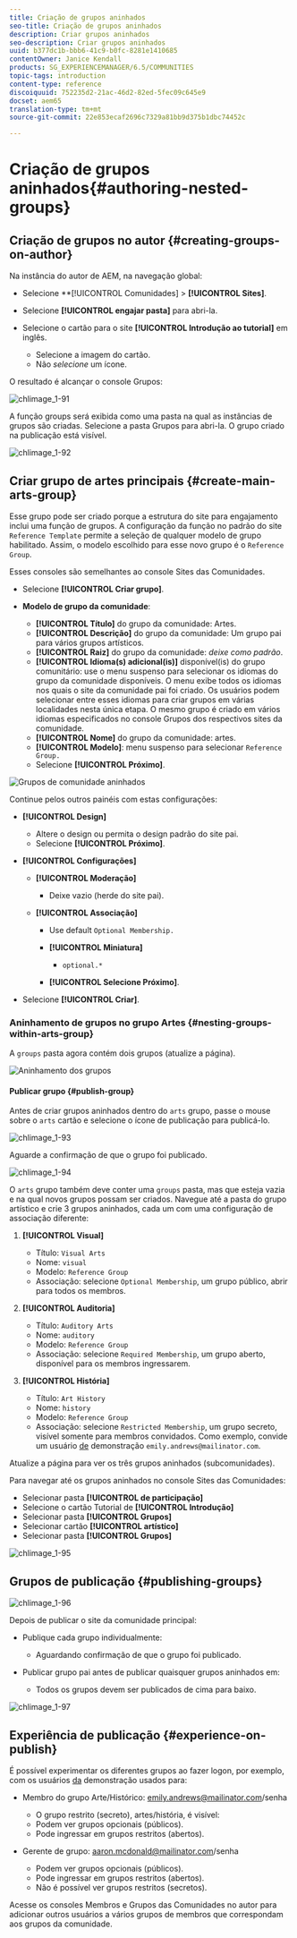 ```yaml
---
title: Criação de grupos aninhados
seo-title: Criação de grupos aninhados
description: Criar grupos aninhados
seo-description: Criar grupos aninhados
uuid: b377dc1b-bbb6-41c9-b0fc-8281e1410685
contentOwner: Janice Kendall
products: SG_EXPERIENCEMANAGER/6.5/COMMUNITIES
topic-tags: introduction
content-type: reference
discoiquuid: 752235d2-21ac-46d2-82ed-5fec09c645e9
docset: aem65
translation-type: tm+mt
source-git-commit: 22e853ecaf2696c7329a81bb9d375b1dbc74452c

---
```



# Criação de grupos aninhados{#authoring-nested-groups}

## Criação de grupos no autor {#creating-groups-on-author}

Na instância do autor de AEM, na navegação global:

* Selecione **[!UICONTROL Comunidades] > **[!UICONTROL Sites]**.
* Selecione **[!UICONTROL engajar pasta]** para abri-la.
* Selecione o cartão para o site **[!UICONTROL Introdução ao tutorial]** em inglês.

   * Selecione a imagem do cartão.
   * Não *selecione* um ícone.

O resultado é alcançar o console [](/help/communities/groups.md)Grupos:

![chlimage_1-91](assets/chlimage_1-91.png)

A função groups será exibida como uma pasta na qual as instâncias de grupos são criadas. Selecione a pasta Grupos para abri-la. O grupo criado na publicação está visível.

![chlimage_1-92](assets/chlimage_1-92.png)

## Criar grupo de artes principais {#create-main-arts-group}

Esse grupo pode ser criado porque a estrutura do site para engajamento inclui uma função de grupos. A configuração da função no padrão do site `Reference Template` permite a seleção de qualquer modelo de grupo habilitado. Assim, o modelo escolhido para esse novo grupo é o `Reference Group`.

Esses consoles são semelhantes ao console Sites das Comunidades.

* Selecione **[!UICONTROL Criar grupo]**.

* **Modelo de grupo da comunidade**:

   * **[!UICONTROL Título]** do grupo da comunidade: Artes.
   * **[!UICONTROL Descrição]** do grupo da comunidade: Um grupo pai para vários grupos artísticos.
   * **[!UICONTROL Raiz]** do grupo da comunidade: *deixe como padrão*.
   * **[!UICONTROL Idioma(s) adicional(is)]** disponível(is) do grupo comunitário: use o menu suspenso para selecionar os idiomas do grupo da comunidade disponíveis. O menu exibe todos os idiomas nos quais o site da comunidade pai foi criado. Os usuários podem selecionar entre esses idiomas para criar grupos em várias localidades nesta única etapa. O mesmo grupo é criado em vários idiomas especificados no console Grupos dos respectivos sites da comunidade.
   * **[!UICONTROL Nome]** do grupo da comunidade: artes.
   * **[!UICONTROL Modelo]**: menu suspenso para selecionar `Reference Group.`
   * Selecione **[!UICONTROL Próximo]**.

![Grupos de comunidade aninhados](assets/parent-to-nestedgroup.png)

Continue pelos outros painéis com estas configurações:

* **[!UICONTROL Design]**

   * Altere o design ou permita o design padrão do site pai.
   * Selecione **[!UICONTROL Próximo]**.

* **[!UICONTROL Configurações]**

   * **[!UICONTROL Moderação]**

      * Deixe vazio (herde do site pai).
   * **[!UICONTROL Associação]**

      * Use default `Optional Membership.`

      * **[!UICONTROL Miniatura]**
         * `optional.*`
      * **[!UICONTROL Selecione Próximo]**.



* Selecione **[!UICONTROL Criar]**.

### Aninhamento de grupos no grupo Artes {#nesting-groups-within-arts-group}

A `groups` pasta agora contém dois grupos (atualize a página).

![Aninhamento dos grupos](assets/create-community-group.png)

#### Publicar grupo {#publish-group}

Antes de criar grupos aninhados dentro do `arts` grupo, passe o mouse sobre o `arts` cartão e selecione o ícone de publicação para publicá-lo.

![chlimage_1-93](assets/chlimage_1-93.png)

Aguarde a confirmação de que o grupo foi publicado.

![chlimage_1-94](assets/chlimage_1-94.png)

O `arts` grupo também deve conter uma `groups` pasta, mas que esteja vazia e na qual novos grupos possam ser criados. Navegue até a pasta do grupo artístico e crie 3 grupos aninhados, cada um com uma configuração de associação diferente:

1. **[!UICONTROL Visual]**

   * Título: `Visual Arts`
   * Nome: `visual`
   * Modelo: `Reference Group`
   * Associação: selecione `Optional Membership`, um grupo público, abrir para todos os membros.

1. **[!UICONTROL Auditoria]**

   * Título: `Auditory Arts`
   * Nome: `auditory`
   * Modelo: `Reference Group`
   * Associação: selecione `Required Membership`, um grupo aberto, disponível para os membros ingressarem.

1. **[!UICONTROL História]**

   * Título: `Art History`
   * Nome: `history`
   * Modelo: `Reference Group`
   * Associação: selecione `Restricted Membership`, um grupo secreto, visível somente para membros convidados. Como exemplo, convide um usuário [de](/help/communities/tutorials.md#demo-users) demonstração `emily.andrews@mailinator.com`.

Atualize a página para ver os três grupos aninhados (subcomunidades).

Para navegar até os grupos aninhados no console Sites das Comunidades:

* Selecionar pasta **[!UICONTROL de participação]**
* Selecione o cartão Tutorial de **[!UICONTROL Introdução]**
* Selecionar pasta **[!UICONTROL Grupos]**
* Selecionar cartão **[!UICONTROL artístico]**
* Selecionar pasta **[!UICONTROL Grupos]**

![chlimage_1-95](assets/chlimage_1-95.png)

## Grupos de publicação {#publishing-groups}

![chlimage_1-96](assets/chlimage_1-96.png)

Depois de publicar o site da comunidade principal:

* Publique cada grupo individualmente:

   * Aguardando confirmação de que o grupo foi publicado.

* Publicar grupo pai antes de publicar quaisquer grupos aninhados em:

   * Todos os grupos devem ser publicados de cima para baixo.

![chlimage_1-97](assets/chlimage_1-97.png)

## Experiência de publicação {#experience-on-publish}

É possível experimentar os diferentes grupos ao fazer logon, por exemplo, com os usuários [da](/help/communities/tutorials.md#demo-users) demonstração usados para:

* Membro do grupo Arte/Histórico: emily.andrews@mailinator.com/senha
   * O grupo restrito (secreto), artes/história, é visível:
   * Podem ver grupos opcionais (públicos).
   * Pode ingressar em grupos restritos (abertos).

* Gerente de grupo: aaron.mcdonald@mailinator.com/senha

   * Podem ver grupos opcionais (públicos).
   * Pode ingressar em grupos restritos (abertos).
   * Não é possível ver grupos restritos (secretos).

Acesse os consoles [](/help/communities/members.md) Membros e Grupos das Comunidades no autor para adicionar outros usuários a vários grupos de membros que correspondam aos grupos da comunidade.

